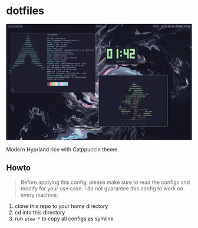 # dotfiles

![A screenshot of my rice](./screenshot.png)

Modern Hyprland rice with Catppuccin theme.

## Howto

> Before applying this config, please make sure to read the configs and modify for your use case. I do not guarantee this config to work on every machine.

1. clone this repo to your home directory
2. cd into this directory
3. run `stow *` to copy all configs as symlink.
